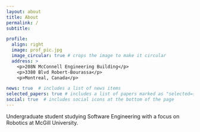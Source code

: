 ```yaml
---
layout: about
title: About
permalink: /
subtitle: 

profile:
  align: right
  image: prof_pic.jpg
  image_circular: true # crops the image to make it circular
  address: >
    <p>208N McConnell Engineering Building</p>
    <p>3380 Blvd Robert-Bourassa</p>
    <p>Montreal, Canada</p>

news: true  # includes a list of news items
selected_papers: true # includes a list of papers marked as "selected={true}"
social: true  # includes social icons at the bottom of the page
---
```


Undergraduate student studying Software Engineering with a focus on Robotics at McGill University.
